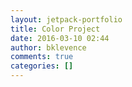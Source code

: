 ```yaml
---
layout: jetpack-portfolio
title: Color Project
date: 2016-03-10 02:44
author: bklevence
comments: true
categories: []
---
```


